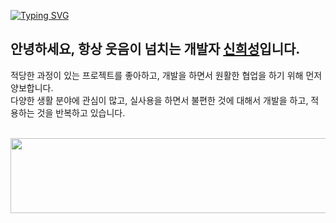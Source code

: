 

[![Typing SVG](https://readme-typing-svg.demolab.com?font=Josefin+Sans&pause=1000&color=4FC08D&random=false&width=435&lines=Studying+FE%2C+Robot+Simulation.;Interested+in+JS%2C++focusing+on+Vue.js)](https://git.io/typing-svg)
## 안녕하세요, 항상 웃음이 넘치는 개발자 [신희성](https://siniseong.vercel.app/)입니다.

적당한 과정이 있는 프로젝트를 좋아하고, 개발을 하면서 원활한 협업을 하기 위해 먼저 양보합니다.<br>
다양한 생활 분야에 관심이 많고, 실사용을 하면서 불편한 것에 대해서 개발을 하고, 적용하는 것을 반복하고 있습니다. 


    
<br>



<a href="https://github.com/devxb/gitanimals">
  <img
    src="https://render.gitanimals.org/lines/huise0ng"
    width="600"
    height="120"
  />
</a>
  
  


